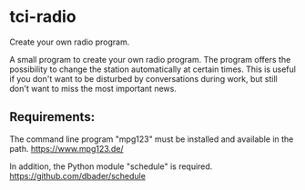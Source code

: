 # tci-radio
Create your own radio program.

A small program to create your own radio program. The program offers the possibility to change the station automatically at certain times. This is useful if you don't want to be disturbed by conversations during work, but still don't want to miss the most important news.

## Requirements:

The command line program "mpg123" must be installed and available in the path.
https://www.mpg123.de/

In addition, the Python module "schedule" is required.
https://github.com/dbader/schedule


